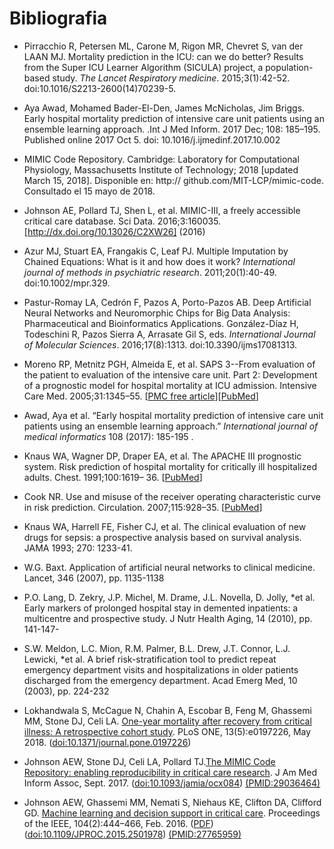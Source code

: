 # Bibliografia

* Pirracchio R, Petersen ML, Carone M, Rigon MR, Chevret S, van der LAAN MJ. Mortality prediction in the ICU: can we do better? Results from the Super ICU Learner Algorithm (SICULA) project, a population-based study. *The Lancet Respiratory medicine*. 2015;3(1):42-52. doi:10.1016/S2213-2600(14)70239-5.

* Aya Awad, Mohamed Bader-El-Den, James McNicholas, Jim Briggs. Early hospital mortality prediction of intensive care unit patients using an ensemble learning approach. .Int J Med Inform. 2017 Dec; 108: 185–195. Published online 2017 Oct 5. doi: 10.1016/j.ijmedinf.2017.10.002

* MIMIC Code Repository.  Cambridge: Laboratory for Computational Physiology, Massachusetts Institute of Technology; 2018 [updated March 15, 2018]. Disponible en: http:// github.com/MIT-LCP/mimic-code. Consultado el 15 mayo de 2018.

* Johnson AE, Pollard TJ, Shen L, et al. MIMIC-III, a freely accessible critical care database. Sci Data. 2016;3:160035. [http://dx.doi.org/10.13026/C2XW26] (2016)

* Azur MJ, Stuart EA, Frangakis C, Leaf PJ. Multiple Imputation by Chained Equations: What is it and how does it work? *International journal of methods in psychiatric research*. 2011;20(1):40-49. doi:10.1002/mpr.329.

* Pastur-Romay LA, Cedrón F, Pazos A, Porto-Pazos AB. Deep Artificial Neural Networks and Neuromorphic Chips for Big Data Analysis: Pharmaceutical and Bioinformatics Applications. González-Díaz H, Todeschini R, Pazos Sierra A, Arrasate Gil S, eds. *International Journal of Molecular Sciences*. 2016;17(8):1313. doi:10.3390/ijms17081313.
* Moreno RP, Metnitz PGH, Almeida E, et al. SAPS 3--From evaluation of the patient to evaluation of the intensive care unit. Part 2: Development of a prognostic model for hospital mortality at ICU admission. Intensive Care Med. 2005;31:1345–55. [[PMC free article](https://www.ncbi.nlm.nih.gov/pmc/articles/PMC1315315/)][[PubMed](https://www.ncbi.nlm.nih.gov/pubmed/16132892)] 

* Awad, Aya et al. “Early hospital mortality prediction of intensive care unit patients using an ensemble learning approach.” *International journal of medical informatics* 108 (2017): 185-195 .
* Knaus WA, Wagner DP, Draper EA, et al. The APACHE III prognostic system. Risk prediction of hospital mortality for critically ill hospitalized adults. Chest. 1991;100:1619– 36. [[PubMed](https://www.ncbi.nlm.nih.gov/pubmed/1959406)] 
* Cook NR. Use and misuse of the receiver operating characteristic curve in risk prediction. Circulation. 2007;115:928–35. [[PubMed](https://www.ncbi.nlm.nih.gov/pubmed/17309939)] 

* Knaus WA, Harrell FE, Fisher CJ, et al. The clinical evaluation of new drugs for sepsis: a prospective analysis based on survival analysis. JAMA 1993; 270: 1233-41.

* W.G. Baxt. Application of artificial neural networks to clinical medicine. Lancet, 346 (2007), pp. 1135-1138
* P.O. Lang, D. Zekry, J.P. Michel, M. Drame, J.L. Novella, D. Jolly, *et al. Early markers of prolonged hospital stay in demented inpatients: a multicentre and prospective study. J Nutr Health Aging, 14 (2010), pp. 141-147-
* S.W. Meldon, L.C. Mion, R.M. Palmer, B.L. Drew, J.T. Connor, L.J. Lewicki, *et al. A brief risk-stratification tool to predict repeat emergency department visits and hospitalizations in older patients discharged from the emergency department. Acad Emerg Med, 10 (2003), pp. 224-232
* Lokhandwala S, McCague N, Chahin A, Escobar B, Feng M, Ghassemi MM, Stone DJ, Celi LA. [One-year mortality after recovery from critical illness: A retrospective cohort study](https://doi.org/10.1371/journal.pone.0197226). PLoS ONE, 13(5):e0197226, May 2018. ([doi:10.1371/journal.pone.0197226](http://dx.doi.org/10.1371/journal.pone.0197226)) 
*  Johnson AEW, Stone DJ, Celi LA, Pollard TJ.[The MIMIC Code Repository: enabling reproducibility in critical care research](https://doi.org/10.1093/jamia/ocx084). J Am Med Inform Assoc, Sept. 2017. ([doi:10.1093/jamia/ocx084](http://dx.doi.org/10.1093/jamia/ocx084)) [(PMID:29036464)](http://www.ncbi.nlm.nih.gov/pubmed/29036464)
*  Johnson AEW, Ghassemi MM, Nemati S, Niehaus KE, Clifton DA, Clifford GD. [Machine learning and decision support in critical care](http://ieeexplore.ieee.org/stamp/stamp.jsp?arnumber=7390351). Proceedings of the IEEE, 104(2):444–466, Feb. 2016. ([PDF](https://mimic.physionet.org/about/publications/pdf/JohnsonProcIEEE2016.pdf)) ([doi:10.1109/JPROC.2015.2501978](http://dx.doi.org/10.1109/JPROC.2015.2501978)) [(PMID:27765959)](http://www.ncbi.nlm.nih.gov/pubmed/27765959)


